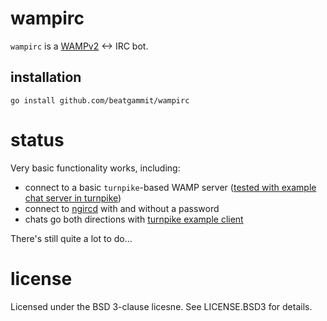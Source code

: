 wampirc
=======


`wampirc` is a [WAMPv2](http://wamp.ws/) <-> IRC bot.

installation
------------

    go install github.com/beatgammit/wampirc

status
======

Very basic functionality works, including:

- connect to a basic `turnpike`-based WAMP server ([tested with example chat server in turnpike](https://github.com/jcelliott/turnpike/tree/v2/examples/chat/chatserver))
- connect to [ngircd](https://github.com/alexbarton/ngircd) with and without a password
- chats go both directions with [turnpike example client](https://github.com/jcelliott/turnpike/tree/v2/examples/chat/chatserver)

There's still quite a lot to do...

license
=======

Licensed under the BSD 3-clause licesne. See LICENSE.BSD3 for details.
